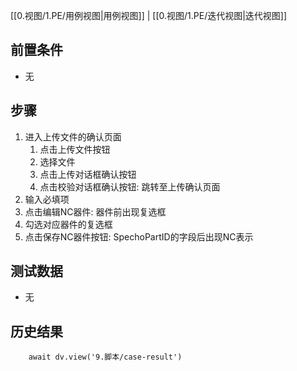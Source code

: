 [[0.视图/1.PE/用例视图|用例视图]] | [[0.视图/1.PE/迭代视图|迭代视图]]

## 前置条件

- 无

## 步骤

1. 进入上传文件的确认页面
	1. 点击上传文件按钮
	2. 选择文件
	3. 点击上传对话框确认按钮
	4. 点击校验对话框确认按钮: 跳转至上传确认页面
2. 输入必填项
3. 点击编辑NC器件: 器件前出现复选框
4. 勾选对应器件的复选框
5. 点击保存NC器件按钮: SpechoPartID的字段后出现NC表示

## 测试数据

- 无

## 历史结果

```dataviewjs
    await dv.view('9.脚本/case-result')
```
